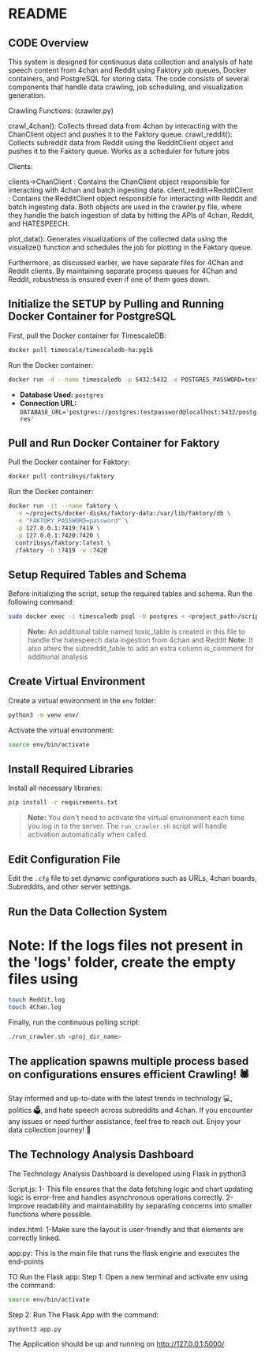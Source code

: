 # README

## CODE Overview
This system is designed for continuous data collection and analysis of hate speech content from 4chan and Reddit using Faktory job queues, Docker containers, and PostgreSQL for storing data. The code consists of several components that handle data crawling, job scheduling, and visualization generation.

Crawling Functions: (crawler.py)

crawl_4chan(): Collects thread data from 4chan by interacting with the ChanClient object and pushes it to the Faktory queue.
crawl_reddit(): Collects subreddit data from Reddit using the RedditClient object and pushes it to the Faktory queue.
Works as a scheduler for future jobs

Clients: 

clients->ChanClient : Contains the ChanClient object responsible for interacting with 4chan and batch ingesting data.
client_reddit->RedditClient : Contains the RedditClient object responsible for interacting with Reddit and batch ingesting data.
Both objects are used in the crawler.py file, where they handle the batch ingestion of data by hitting the APIs of 4chan, Reddit, and HATESPEECH.

plot_data(): Generates visualizations of the collected data using the visualize() function and schedules the job for plotting in the Faktory queue.

Furthermore, as discussed earlier, we have separate files for 4Chan and Reddit clients. By maintaining separate process queues for 4Chan and Reddit, robustness is ensured even if one of them goes down.

 
## Initialize the SETUP by Pulling and Running Docker Container for PostgreSQL

First, pull the Docker container for TimescaleDB:

```sh
docker pull timescale/timescaledb-ha:pg16
```

Run the Docker container:

```sh
docker run -d --name timescaledb -p 5432:5432 -e POSTGRES_PASSWORD=testpassword timescale/timescaledb-ha:pg16
```

- **Database Used:** `postgres`
- **Connection URL:** `DATABASE_URL='postgres://postgres:testpassword@localhost:5432/postgres'`

## Pull and Run Docker Container for Faktory

Pull the Docker container for Faktory:

```sh
docker pull contribsys/faktory
```

Run the Docker container:

```sh
docker run -it --name faktory \
  -v ~/projects/docker-disks/faktory-data:/var/lib/faktory/db \
  -e "FAKTORY_PASSWORD=password" \
  -p 127.0.0.1:7419:7419 \
  -p 127.0.0.1:7420:7420 \
  contribsys/faktory:latest \
  /faktory -b :7419 -w :7420
```

## Setup Required Tables and Schema

Before initializing the script, setup the required tables and schema. Run the following command:

```sh
sudo docker exec -i timescaledb psql -U postgres < <project_path>/script.sql
```
> **Note:** An additional table named toxic_table is created in this file to handle the hatespeech data ingestion from 4chan and Reddit
> **Note:** It also alters the subreddit_table to add an extra column is_comment for additional analysis 


## Create Virtual Environment

Create a virtual environment in the `env` folder:

```sh
python3 -m venv env/
```

Activate the virtual environment:

```sh
source env/bin/activate
```

## Install Required Libraries

Install all necessary libraries:

```sh
pip install -r requirements.txt
```

> **Note:** You don't need to activate the virtual environment each time you log in to the server. The `run_crawler.sh` script will handle activation automatically when called.

## Edit Configuration File

Edit the `.cfg` file to set dynamic configurations such as URLs, 4chan boards, Subreddits, and other server settings.

## Run the Data Collection System

# Note: If the logs files not present in the 'logs' folder, create the empty files using 

```sh
touch Reddit.log
touch 4Chan.log
```

Finally, run the continuous polling script:

```sh
./run_crawler.sh <proj_dir_name>
```
## The application spawns multiple process based on configurations ensures efficient Crawling! 🕷️

Stay informed and up-to-date with the latest trends in technology 💻, politics 🗳️, and hate speech across subreddits and 4chan. If you encounter any issues or need further assistance, feel free to reach out. Enjoy your data collection journey! 🚀


## The Technology Analysis Dashboard

The Technology Analysis Dashboard is developed using Flask in python3

Script.js: 1- This file ensures that the data fetching logic and chart updating logic is error-free and handles asynchronous    operations correctly.
2-Improve readability and maintainability by separating concerns into smaller functions where possible. 

index.html: 1-Make sure the layout is user-friendly and that elements are correctly linked.

app.py: This is the main file that runs the flask engine and executes the end-points 

TO Run the Flask app:
Step 1: Open a new terminal and activate env using the command: 

```sh
source env/bin/activate
```

Step 2: Run The Flask App with the command: 

```sh
pythont3 app.py
```

The Application should be up and running on http://127.0.0.1:5000/



